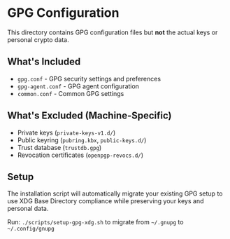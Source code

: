 # GPG Configuration

This directory contains GPG configuration files but **not** the actual keys or personal crypto data.

## What's Included
- `gpg.conf` - GPG security settings and preferences
- `gpg-agent.conf` - GPG agent configuration  
- `common.conf` - Common GPG settings

## What's Excluded (Machine-Specific)
- Private keys (`private-keys-v1.d/`)
- Public keyring (`pubring.kbx`, `public-keys.d/`)
- Trust database (`trustdb.gpg`) 
- Revocation certificates (`openpgp-revocs.d/`)

## Setup
The installation script will automatically migrate your existing GPG setup to use XDG Base Directory compliance while preserving your keys and personal data.

Run: `./scripts/setup-gpg-xdg.sh` to migrate from `~/.gnupg` to `~/.config/gnupg`